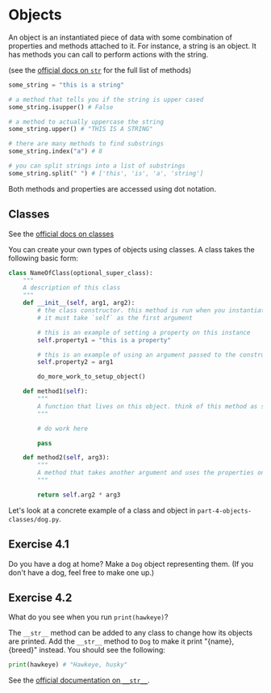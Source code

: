 # Objects

An object is an instantiated piece of data with some combination of properties and methods attached to it. For instance, a string is an object. It has methods you can call to perform actions with the string.

(see the [official docs on `str`](https://docs.python.org/3/library/stdtypes.html#str) for the full list of methods)

```py
some_string = "this is a string"

# a method that tells you if the string is upper cased
some_string.isupper() # False

# a method to actually uppercase the string
some_string.upper() # "THIS IS A STRING"

# there are many methods to find substrings
some_string.index("a") # 8

# you can split strings into a list of substrings
some_string.split(" ") # ['this', 'is', 'a', 'string']
```

Both methods and properties are accessed using dot notation.

## Classes

See the [official docs on classes](https://docs.python.org/3/tutorial/classes.html)

You can create your own types of objects using classes. A class takes the following basic form:

```py
class NameOfClass(optional_super_class):
    """
    A description of this class
    """
    def __init__(self, arg1, arg2):
        # the class constructor. this method is run when you instantiate a new instance of this class
        # it must take `self` as the first argument

        # this is an example of setting a property on this instance
        self.property1 = "this is a property"

        # this is an example of using an argument passed to the constructor to create a property
        self.property2 = arg1

        do_more_work_to_setup_object()

    def method1(self):
        """
        A function that lives on this object. think of this method as something this object can do. the method has access to all other properties and methods on the object
        """

        # do work here

        pass

    def method2(self, arg3):
        """
        A method that takes another argument and uses the properties on the object. it returns a value
        """

        return self.arg2 * arg3
```

Let's look at a concrete example of a class and object in `part-4-objects-classes/dog.py`.

## Exercise 4.1

Do you have a dog at home? Make a `Dog` object representing them. (If you don't have a dog, feel free to make one up.)

## Exercise 4.2

What do you see when you run `print(hawkeye)`?

The `__str__` method can be added to any class to change how its objects are printed. Add the `__str__` method to `Dog` to make it print "{name}, {breed}" instead. You should see the following:

```py
print(hawkeye) # "Hawkeye, husky"
```

See the [official documentation on `__str__`](https://docs.python.org/3/reference/datamodel.html#object.__str__).

